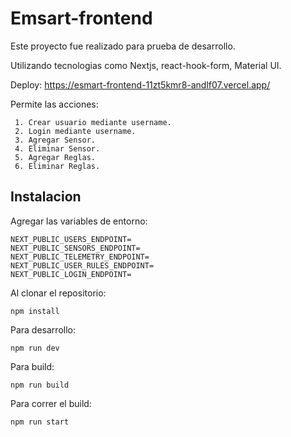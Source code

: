 # Emsart-frontend

Este proyecto fue realizado para prueba de desarrollo.

Utilizando tecnologias como Nextjs, react-hook-form, Material UI.

Deploy: https://esmart-frontend-11zt5kmr8-andlf07.vercel.app/

Permite las acciones:

     1. Crear usuario mediante username.
     2. Login mediante username.
     3. Agregar Sensor.
     4. Eliminar Sensor.
     5. Agregar Reglas.
     6. Eliminar Reglas.

## Instalacion

Agregar las variables de entorno:

    NEXT_PUBLIC_USERS_ENDPOINT=
    NEXT_PUBLIC_SENSORS_ENDPOINT=
    NEXT_PUBLIC_TELEMETRY_ENDPOINT=
    NEXT_PUBLIC_USER_RULES_ENDPOINT=
    NEXT_PUBLIC_LOGIN_ENDPOINT=

Al clonar el repositorio:

    npm install

Para desarrollo:

    npm run dev

Para build:

    npm run build

Para correr el build:

    npm run start

